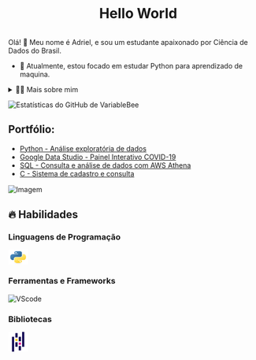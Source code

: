 
<!-- Título -->
<div id="user-content-toc">
  <ul align="center">
    <summary><h1 style="display: inline-block">Hello World</h1></summary>
</div>

<!-- Apresentação -->
<p>
  Olá! 👋 Meu nome é Adriel, e sou um estudante apaixonado por Ciência de Dados do Brasil.

  - 🌱 Atualmente, estou focado em estudar Python para aprendizado de maquina.
</p>

<!-- Mais sobre mim -->
<details>
  <summary>👨‍💻 Mais sobre mim</summary>

  - 💬 Tenho 14 anos e moro no Brasil. Sou Intermediario em inglês estou estudando aprendizado de máquina.

  - ⚡ Além disso, sou criador de conteúdo no YouTube desde 2018, o que me ajudou a desenvolver habilidades importantes como criatividade, comunicação, marketing, capacidade analítica e gerenciamento de comunidade e mídias sociais.
</details>



<!-- Estatísticas do GitHub -->
![Estatísticas do GitHub de VariableBee](https://github-readme-stats.vercel.app/api?username=AdrielSteteski_icons=true&theme=gotham)

<!-- Portfólio -->
## Portfólio:
- [Python - Análise exploratória de dados](https://github.com/VariableBee/EDA_Loggi)
- [Google Data Studio - Painel Interativo COVID-19](https://github.com/VariableBee/COVID_19_DASHBOARD)
- [SQL - Consulta e análise de dados com AWS Athena](https://github.com/VariableBee/AWS_Athena_Queries)
- [C - Sistema de cadastro e consulta](https://github.com/VariableBee/Cartorio)

<!-- GIF -->
<p align="left">
  <img align="center" src="https://github.com/AdrielSteteski/assets/77739311/4e9f41af-6b57-49a7-b15a-74322e96b4d7" alt="Imagem">
</p>

## 🔥 Habilidades
<!-- Habilidades: Linguagens de Programação -->
  <div style="flex-basis: 48%;">
    <h3>Linguagens de Programação</h3>
    <img align="center" alt="Python" height="30" width="40" src="https://raw.githubusercontent.com/devicons/devicon/master/icons/python/python-original.svg">
  </div>
  
  <!-- Habilidades: Ferramentas e Frameworks -->
  <div style="flex-basis: 48%;">
    <h3>Ferramentas e Frameworks</h3>
    <img align="center" alt="VScode" height="30" width="40" src="https://cdn.jsdelivr.net/gh/devicons/devicon/icons/vscode/vscode-original.svg">
  </div>
  
  <!-- Habilidades: Bibliotecas -->
  <div style="flex-basis: 48%;">
    <h3>Bibliotecas</h3>
    <img align="center" alt="Pandas" src="https://raw.githubusercontent.com/devicons/devicon/2ae2a900d2f041da66e950e4d48052658d850630/icons/pandas/pandas-original.svg" alt="pandas" width="40" height="40"/>
  </div>
